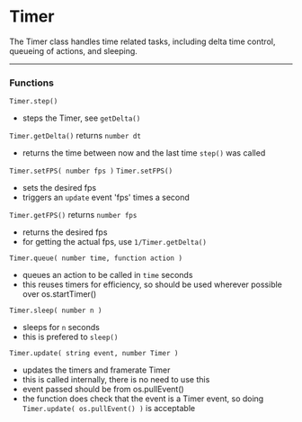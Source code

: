 
# Timer

The Timer class handles time related tasks, including delta time control, queueing of actions, and sleeping.

---

### Functions

`Timer.step()`

* steps the Timer, see `getDelta()`

`Timer.getDelta()` returns `number dt`

* returns the time between now and the last time `step()` was called

`Timer.setFPS( number fps )`
`Timer.setFPS()`

* sets the desired fps
* triggers an `update` event 'fps' times a second

`Timer.getFPS()` returns `number fps`

* returns the desired fps
* for getting the actual fps, use `1/Timer.getDelta()`

`Timer.queue( number time, function action )`

* queues an action to be called in `time` seconds
* this reuses timers for efficiency, so should be used wherever possible over os.startTimer()

`Timer.sleep( number n )`

* sleeps for `n` seconds
* this is prefered to `sleep()`

`Timer.update( string event, number Timer )`

* updates the timers and framerate Timer
* this is called internally, there is no need to use this
* event passed should be from os.pullEvent()
* the function does check that the event is a Timer event, so doing `Timer.update( os.pullEvent() )` is acceptable
